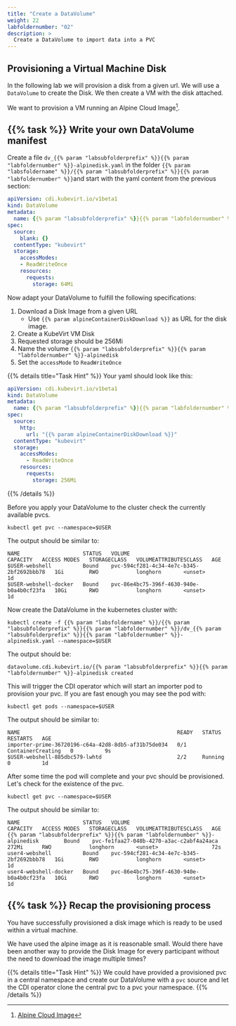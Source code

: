 ```yaml
---
title: "Create a DataVolume"
weight: 22
labfoldernumber: "02"
description: >
  Create a DataVolume to import data into a PVC
---
```


## Provisioning a Virtual Machine Disk

In the following lab we will provision a disk from a given url. We will use a `DataVolume` to create the Disk. We then
create a VM with the disk attached.

We want to provision a VM running an Alpine Cloud Image[^1].


## {{% task %}} Write your own DataVolume manifest

Create a file `dv_{{% param "labsubfolderprefix" %}}{{% param "labfoldernumber" %}}-alpinedisk.yaml` in the folder `{{% param "labsfoldername" %}}/{{% param "labsubfolderprefix" %}}{{% param "labfoldernumber" %}}`and start with the
yaml content from the previous section:

```yaml
apiVersion: cdi.kubevirt.io/v1beta1
kind: DataVolume
metadata:
  name: {{% param "labsubfolderprefix" %}}{{% param "labfoldernumber" %}}-blankdv
spec:
  source:
    blank: {}
  contentType: "kubevirt"
  storage:
    accessModes:
    - ReadWriteOnce
    resources:
      requests:
        storage: 64Mi
```

Now adapt your DataVolume to fulfill the following specifications:

1. Download a Disk Image from a given URL
    * Use `{{% param alpineContainerDiskDownload %}}` as URL for the disk image.
2. Create a KubeVirt VM Disk
3. Requested storage should be 256Mi
4. Name the volume `{{% param "labsubfolderprefix" %}}{{% param "labfoldernumber" %}}-alpinedisk`
5. Set the `accessMode` to `ReadWriteOnce`

{{% details title="Task Hint" %}}
Your yaml should look like this:
```yaml
apiVersion: cdi.kubevirt.io/v1beta1
kind: DataVolume
metadata:
  name: {{% param "labsubfolderprefix" %}}{{% param "labfoldernumber" %}}-alpinedisk
spec:
  source:
    http:
      url: "{{% param alpineContainerDiskDownload %}}"
  contentType: "kubevirt"
  storage:
    accessModes:
      - ReadWriteOnce
    resources:
      requests:
        storage: 256Mi
```
{{% /details %}}

Before you apply your DataVolume to the cluster check the currently available pvcs.

```shell
kubectl get pvc --namespace=$USER
```

The output should be similar to:
```shell
NAME                    STATUS   VOLUME                                     CAPACITY   ACCESS MODES   STORAGECLASS   VOLUMEATTRIBUTESCLASS   AGE
$USER-webshell          Bound    pvc-594cf281-4c34-4e7c-b345-2bf2692bbb78   1Gi        RWO            longhorn       <unset>                 1d
$USER-webshell-docker   Bound    pvc-86e4bc75-396f-4630-940e-b0a4b0cf23fa   10Gi       RWO            longhorn       <unset>                 1d
```

Now create the DataVolume in the kubernetes cluster with:
```shell
kubectl create -f {{% param "labsfoldername" %}}/{{% param "labsubfolderprefix" %}}{{% param "labfoldernumber" %}}/dv_{{% param "labsubfolderprefix" %}}{{% param "labfoldernumber" %}}-alpinedisk.yaml --namespace=$USER
```

The output should be:
```shell
datavolume.cdi.kubevirt.io/{{% param "labsubfolderprefix" %}}{{% param "labfoldernumber" %}}-alpinedisk created
```

This will trigger the CDI operator which will start an importer pod to provision your pvc. If you are fast enough you may see the pod with:
```shell
kubectl get pods --namespace=$USER
```

The output should be similar to:
```shell
NAME                                                  READY   STATUS              RESTARTS   AGE
importer-prime-36720196-c64a-42d8-8db5-af31b75de034   0/1     ContainerCreating   0          9s
$USER-webshell-885dbc579-lwhtd                        2/2     Running             0          1d
```

After some time the pod will complete and your pvc should be provisioned. Let's check for the existence of the pvc.

```shell
kubectl get pvc --namespace=$USER
```

The output should be similar to:

```shell
NAME                    STATUS   VOLUME                                     CAPACITY   ACCESS MODES   STORAGECLASS   VOLUMEATTRIBUTESCLASS   AGE
{{% param "labsubfolderprefix" %}}{{% param "labfoldernumber" %}}-alpinedisk        Bound    pvc-fe1faa27-048b-4270-a3ac-c2abf4a24aca   272Mi      RWO            longhorn       <unset>                 72s
user4-webshell          Bound    pvc-594cf281-4c34-4e7c-b345-2bf2692bbb78   1Gi        RWO            longhorn       <unset>                 1d
user4-webshell-docker   Bound    pvc-86e4bc75-396f-4630-940e-b0a4b0cf23fa   10Gi       RWO            longhorn       <unset>                 1d
```


## {{% task %}} Recap the provisioning process

You have successfully provisioned a disk image which is ready to be used within a virtual machine.

We have used the alpine image as it is reasonable small. Would there have been another way to provide the Disk Image for
every participant without the need to download the image multiple times?

{{% details title="Task Hint" %}}
We could have provided a provisioned pvc in a central namespace and create our DataVolume with a `pvc` source and let
the CDI operator clone the central pvc to a pvc your namespace.
{{% /details %}}

[^1]: [Alpine Cloud Image](https://alpinelinux.org/cloud/)
